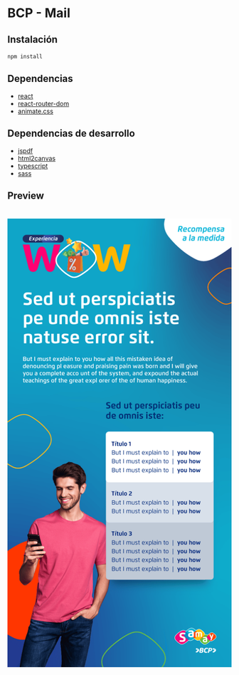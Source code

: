 # BCP - Mail

## Instalación
```sh
npm install
```
## Dependencias
- [react](https://github.com/facebook/react/)
- [react-router-dom](https://github.com/remix-run/react-router)
- [animate.css](https://github.com/animate-css/animate.css)

## Dependencias de desarrollo
- [jspdf](https://github.com/parallax/jsPDF)
- [html2canvas](https://github.com/niklasvh/html2canvas)
- [typescript](https://github.com/Microsoft/TypeScript)
- [sass](https://github.com/sass/sass)


## Preview
# ![jsPDF](./public/project.png)